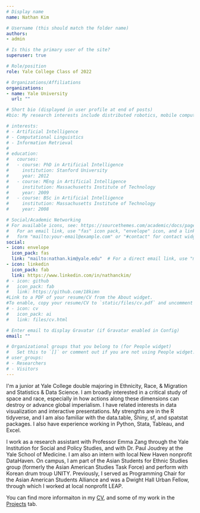 ```yaml
---
# Display name
name: Nathan Kim

# Username (this should match the folder name)
authors:
- admin

# Is this the primary user of the site?
superuser: true

# Role/position
role: Yale College Class of 2022

# Organizations/Affiliations
organizations:
- name: Yale University
  url: ""

# Short bio (displayed in user profile at end of posts)
#bio: My research interests include distributed robotics, mobile computing and programmable matter.

# interests:
# - Artificial Intelligence
# - Computational Linguistics
# - Information Retrieval
# 
# education:
#   courses:
#   - course: PhD in Artificial Intelligence
#     institution: Stanford University
#     year: 2012
#   - course: MEng in Artificial Intelligence
#     institution: Massachusetts Institute of Technology
#     year: 2009
#   - course: BSc in Artificial Intelligence
#     institution: Massachusetts Institute of Technology
#     year: 2008

# Social/Academic Networking
# For available icons, see: https://sourcethemes.com/academic/docs/page-builder/#icons
#   For an email link, use "fas" icon pack, "envelope" icon, and a link in the
#   form "mailto:your-email@example.com" or "#contact" for contact widget.
social:
- icon: envelope
  icon_pack: fas
  link: "mailto:nathan.kim@yale.edu"  # For a direct email link, use "mailto:test@example.org".
- icon: linkedin
  icon_pack: fab
  link: https://www.linkedin.com/in/nathanckim/
# - icon: github
#   icon_pack: fab
#   link: https://github.com/18kimn
#Link to a PDF of your resume/CV from the About widget.
#To enable, copy your resume/CV to `static/files/cv.pdf` and uncomment the lines below.
# - icon: cv
#   icon_pack: ai
#   link: files/cv.html

# Enter email to display Gravatar (if Gravatar enabled in Config)
email: ""

# Organizational groups that you belong to (for People widget)
#   Set this to `[]` or comment out if you are not using People widget.
# user_groups:
# - Researchers
# - Visitors
---
```


I'm a junior at Yale College double majoring in Ethnicity, Race, & Migration and Statistics & Data Science. I am broadly interested in a critical study of space and race, especially in how actions along these dimensions can destroy or advance global imperialism. I have related interests in data visualization and interactive presentations. My strengths are in the R tidyverse, and I am also familiar with the data.table, Shiny, sf, and spatstat packages. I also have experience working in Python, Stata, Tableau, and Excel. 

I work as a research assistant with Professor Emma Zang through the Yale Institution for Social and Policy Studies, and with Dr. Paul Joudrey at the Yale School of Medicine. I am also an intern with local New Haven nonprofit DataHaven. On campus, I am part of the Asian Students for Ethnic Studies group (formerly the Asian American Studies Task Force) and perform with Korean drum troup UNITY. Previously, I served as Programming Chair for the Asian American Students Alliance and was a Dwight Hall Urban Fellow, through which I worked at local nonprofit LEAP. 

You can find more informaiton in my [CV](files/cv.html), and some of my work in the [Projects](#projects) tab. 


